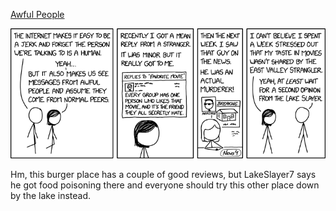 [Awful People](https://xkcd.com/2548)

![Awful People](./random_comic.png)

Hm, this burger place has a couple of good reviews, but LakeSlayer7 says he got food poisoning there and everyone should try this other place down by the lake instead.

